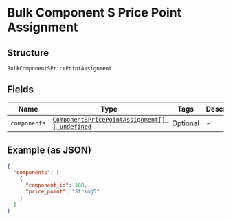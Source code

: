 
# Bulk Component S Price Point Assignment

## Structure

`BulkComponentSPricePointAssignment`

## Fields

| Name | Type | Tags | Description |
|  --- | --- | --- | --- |
| `components` | [`ComponentSPricePointAssignment[] \| undefined`](../../doc/models/component-s-price-point-assignment.md) | Optional | - |

## Example (as JSON)

```json
{
  "components": [
    {
      "component_id": 108,
      "price_point": "String5"
    }
  ]
}
```

